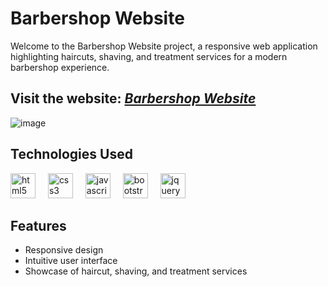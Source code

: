 # Barbershop Website

Welcome to the Barbershop Website project, a responsive web application highlighting haircuts, shaving, and treatment services for a modern barbershop experience.


## Visit the website: ***[Barbershop Website](https://brenimcode.github.io/barbershop-website/)***

![image](https://github.com/brenimcode/barbershop-website/assets/127551374/e674d6db-7c1a-4683-9b1a-23bc5d133d62)

## Technologies Used
<div align="left">
  <img src="https://img.shields.io/badge/HTML5-E34F26?logo=html5&logoColor=white&style=for-the-badge" height="40" alt="html5 logo"  />
  <img width="12" />
  <img src="https://img.shields.io/badge/CSS3-1572B6?logo=css3&logoColor=white&style=for-the-badge" height="40" alt="css3 logo"  />
  <img width="12" />
  <img src="https://img.shields.io/badge/JavaScript-F7DF1E?logo=javascript&logoColor=black&style=for-the-badge" height="40" alt="javascript logo"  />
  <img width="12" />
  <img src="https://img.shields.io/badge/Bootstrap-7952B3?logo=bootstrap&logoColor=white&style=for-the-badge" height="40" alt="bootstrap logo"  />
  <img width="12" />
  <img src="https://img.shields.io/badge/jQuery-0769AD?logo=jquery&logoColor=white&style=for-the-badge" height="40" alt="jquery logo"  />
</div>

## Features
- Responsive design
- Intuitive user interface
- Showcase of haircut, shaving, and treatment services
